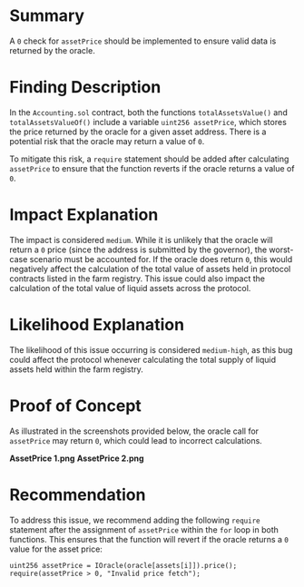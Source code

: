# Summary

A `0` check for `assetPrice` should be implemented to ensure valid data is returned by the oracle.

# Finding Description

In the `Accounting.sol` contract, both the functions `totalAssetsValue()` and `totalAssetsValueOf()` include a variable `uint256 assetPrice`, which stores the price returned by the oracle for a given asset address. There is a potential risk that the oracle may return a value of `0`.

To mitigate this risk, a `require` statement should be added after calculating `assetPrice` to ensure that the function reverts if the oracle returns a value of `0`.

# Impact Explanation

The impact is considered `medium`. While it is unlikely that the oracle will return a `0` price (since the address is submitted by the governor), the worst-case scenario must be accounted for. If the oracle does return `0`, this would negatively affect the calculation of the total value of assets held in protocol contracts listed in the farm registry. This issue could also impact the calculation of the total value of liquid assets across the protocol.

# Likelihood Explanation

The likelihood of this issue occurring is considered `medium-high`, as this bug could affect the protocol whenever calculating the total supply of liquid assets held within the farm registry.

# Proof of Concept

As illustrated in the screenshots provided below, the oracle call for `assetPrice` may return `0`, which could lead to incorrect calculations.

**AssetPrice 1.png**
**AssetPrice 2.png**

# Recommendation

To address this issue, we recommend adding the following `require` statement after the assignment of `assetPrice` within the `for` loop in both functions. This ensures that the function will revert if the oracle returns a `0` value for the asset price:

```solidity
uint256 assetPrice = IOracle(oracle[assets[i]]).price();
require(assetPrice > 0, "Invalid price fetch");
```
